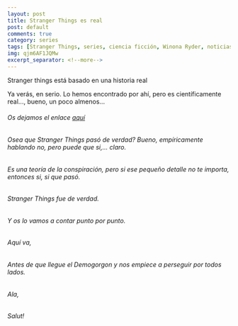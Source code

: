 ```yaml
---
layout: post
title: Stranger Things es real
post: default
comments: true
category: series
tags: [Stranger Things, series, ciencia ficción, Winona Ryder, noticias]
img: qjm6AF1JQMw
excerpt_separator: <!--more-->
---
```


Stranger things está basado en una historia real

Ya verás, en serio. Lo hemos encontrado por ahí, pero es científicamente real..., bueno, un poco almenos...

<!--more-->


###### Os dejamos el enlace [aquí](https://www.bluebbva.com/2017/12/no-no-has-leido-mal-stranger-things-esta-inspirada-en-una-historia-real.asp?utm_source=xataka&utm_medium=referral&utm_campaign=recommended_post)

###### Osea que Stranger Things pasó de verdad? Bueno, empíricamente hablando no, pero puede que si,... claro.

###### Es una teoría de la conspiración, pero si ese pequeño detalle no te importa, entonces si, si que pasó.

###### Stranger Things fue de verdad.

###### Y os lo vamos a contar punto por punto.

###### Aquí va,

###### Antes de que llegue el Demogorgon y nos empiece a perseguir por todos lados.

###### Ala,

###### Salut!